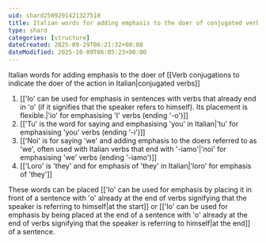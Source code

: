 ```yaml
---
uid: shard2509291421327510
title: Italian words for adding emphasis to the doer of conjugated verbs
type: shard
categories: [structure]
dateCreated: 2025-09-29T06:21:32+00:00
dateModified: 2025-10-09T06:05:23+00:00
---
```

Italian words for adding emphasis to the doer of [[Verb conjugations to indicate the doer of the action in Italian|conjugated verbs]]

1. [['Io' can be used for emphasis in sentences with verbs that already end in 'o' (if it signifies that the speaker refers to himself). Its placement is flexible.|'io' for emphasising 'I' verbs (ending '-o')]]
2. [['Tu' is the word for saying and emphasising 'you' in Italian|'tu' for emphasising 'you' verbs (ending '-i')]]
3. [['Noi' is for saying 'we' and adding emphasis to the doers referred to as 'we', often used with Italian verbs that end with '-iamo'|'noi' for emphasising 'we' verbs (ending '-iamo')]]
4. [['Loro' is 'they' and for emphasis of 'they' in Italian|'loro' for emphasis of  'they']]

These words can be placed [['Io' can be used for emphasis by placing it in front of a sentence with 'o' already at the end of verbs signifying that the speaker is referring to himself|at the start]] or [['Io' can be used for emphasis by being placed at the end of a sentence with 'o' already at the end of verbs signifying that the speaker is referring to himself|at the end]] of a sentence.